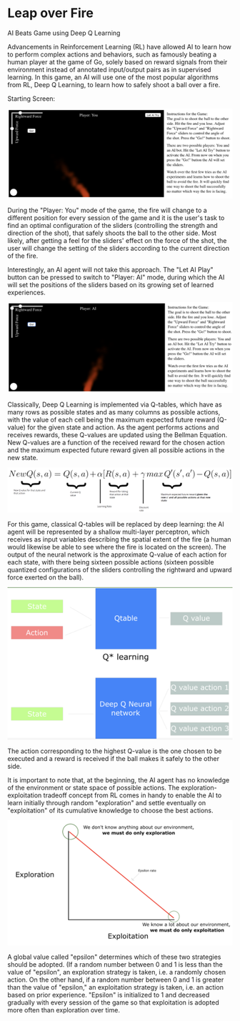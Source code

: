 Leap over Fire
=========================

AI Beats Game using Deep Q Learning

Advancements in Reinforcement Learning (RL) have allowed AI to learn how to perform complex actions and behaviors, such as famously beating a human player at the game of Go, solely based on reward signals from their environment instead of annotated input/output pairs as in supervised learning. In this game, an AI will use one of the most popular algorithms from RL, Deep Q Learning, to learn how to safely shoot a ball over a fire. 

Starting Screen:

![humanplayer](https://github.com/cchinchristopherj/Leap-over-Fire/blob/cchinchristopherj-patch-1/Images/humanplayer.png)

During the "Player: You" mode of the game, the fire will change to a different position for every session of the game and it is the user's task to find an optimal configuration of the sliders (controlling the strength and direction of the shot), that safely shoots the ball to the other side. Most likely, after getting a feel for the sliders' effect on the force of the shot, the user will change the setting of the sliders according to the current direction of the fire. 

Interestingly, an AI agent will not take this approach. The "Let AI Play" button can be pressed to switch to "Player: AI" mode, during which the AI will set the positions of the sliders based on its growing set of learned experiences.

![aiplayer](https://github.com/cchinchristopherj/Leap-over-Fire/blob/cchinchristopherj-patch-1/Images/aiplayer.png)

Classically, Deep Q Learning is implemented via Q-tables, which have as many rows as possible states and as many columns as possible actions, with the value of each cell being the maximum expected future reward (Q-value) for the given state and action. As the agent performs actions and receives rewards, these Q-values are updated using the Bellman Equation. New Q-values are a function of the received reward for the chosen action and the maximum expected future reward given all possible actions in the new state. 

![bellmanequation](https://github.com/cchinchristopherj/Leap-over-Fire/blob/cchinchristopherj-patch-1/bellmanequation.png)
    
For this game, classical Q-tables will be replaced by deep learning: the AI agent will be represented by a shallow multi-layer perceptron, which receives as input variables describing the spatial extent of the fire (a human would likewise be able to see where the fire is located on the screen). The output of the neural network is the approximate Q-value of each action for each state, with there being sixteen possible actions (sixteen possible quantized configurations of the sliders controlling the rightward and upward force exerted on the ball). 

![deeplearning_qvalues](https://github.com/cchinchristopherj/Leap-over-Fire/blob/cchinchristopherj-patch-1/deeplearning_qvalues.png)

The action corresponding to the highest Q-value is the one chosen to be executed and a reward is received if the ball makes it safely to the other side. 

It is important to note that, at the beginning, the AI agent has no knowledge of the environment or state space of possible actions. The exploration-exploitation tradeoff concept from RL comes in handy to enable the AI to learn initially through random "exploration" and settle eventually on "exploitation" of its cumulative knowledge to choose the best actions. 

![exploration_exploitation](https://github.com/cchinchristopherj/Leap-over-Fire/blob/cchinchristopherj-patch-1/exploration_exploitation.png)

A global value called "epsilon" determines which of these two strategies should be adopted. (If a random number between 0 and 1 is less than the value of "epsilon", an exploration strategy is taken, i.e. a randomly chosen action. On the other hand, if a random number between 0 and 1 is greater than the value of "epsilon," an exploitation strategy is taken, i.e. an action based on prior experience. "Epsilon" is initialized to 1 and decreased gradually with every session of the game so that exploitation is adopted more often than exploration over time.
